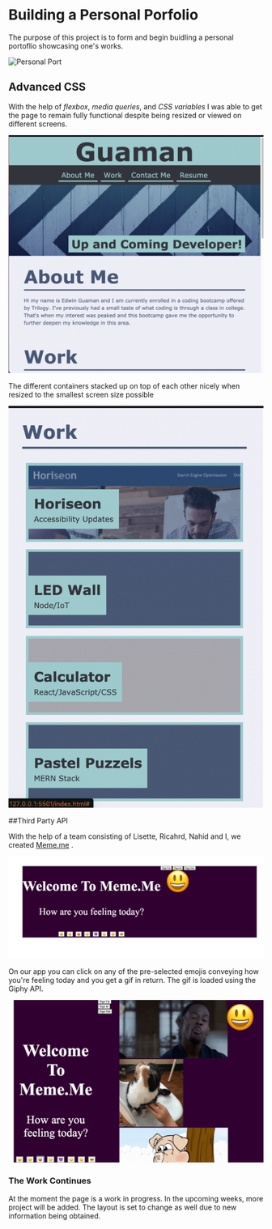 # Building a Personal Porfolio
The purpose of this project is to form and begin buidling a personal portoflio showcasing one's works. 

![Personal Port](./images/complete-portfolio.png)


## Advanced CSS

With the help of *flexbox*, *media queries*, and *CSS variables* I was able to get the page to remain fully functional despite being resized or viewed on different screens.

![Resized page](./images/half-portfolio.png)

The different containers stacked up on top of each other nicely when resized to the smallest screen size possible 

![Work section](./images/work-sec.png)

##Third Party API

With the help of a team consisting of Lisette, Ricahrd, Nahid and I, we created [Meme.me](https://w9os.github.io/meme.me/) . 

![Meme.me](./images/meme.png)

On our app you can click on any of the pre-selected emojis conveying how you're feeling today and you get a gif in return. The gif is loaded using the Giphy API. 

![Gifs on page](./images/memeloaded.png)

### The Work Continues

At the moment the page is a work in progress. In the upcoming weeks, more project will be added. The layout is set to change as well due to new information being obtained.
